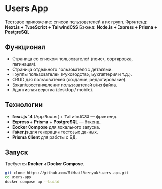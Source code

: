 # Users App

Тестовое приложение: список пользователей и их групп.
Фронтенд: **Next.js + TypeScript + TailwindCSS**
Бэкенд: **Node.js + Express + Prisma + PostgreSQL**

## Функционал

- Страница со списком пользователей (поиск, сортировка, пагинация).
- Страница отдельного пользователя с деталями.
- Группы пользователей (Руководство, Бухгалтерия и т.д.).
- CRUD для пользователей (создание, редактирование).
- Бэкап/восстановление пользователей в/из файла.
- Адаптивная верстка (desktop / mobile).

## Технологии

- **Next.js 14** (App Router) + TailwindCSS — фронтенд.
- **Express** + **Prisma** + **PostgreSQL** — бэкенд.
- **Docker Compose** для локального запуска.
- **Faker.js** для генерации тестовых данных.
- **Prisma Client** для работы с БД.

## Запуск

Требуется **Docker** и **Docker Compose**.

```bash
git clone https://github.com/MikhailVoznyuk/users-app.git
cd users-app
docker compose up --build
```
